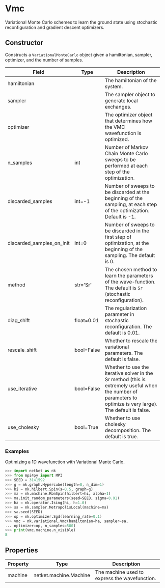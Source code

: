 # Vmc
Variational Monte Carlo schemes to learn the ground state using stochastic reconfiguration and gradient descent optimizers.
## Constructor
Constructs a ``VariationalMonteCarlo`` object given a hamiltonian, 
sampler, optimizer, and the number of samples.

|          Field          |   Type   |                                                                         Description                                                                          |
|-------------------------|----------|--------------------------------------------------------------------------------------------------------------------------------------------------------------|
|hamiltonian              |          |The hamiltonian of the system.                                                                                                                                |
|sampler                  |          |The sampler object to generate local exchanges.                                                                                                               |
|optimizer                |          |The optimizer object that determines how the VMC wavefunction is optimized.                                                                                   |
|n_samples                |int       |Number of Markov Chain Monte Carlo sweeps to be performed at each step of the optimization.                                                                   |
|discarded_samples        |int=-1    |Number of sweeps to be discarded at the beginning of the sampling, at each step of the optimization. Default is -1.                                           |
|discarded_samples_on_init|int=0     |Number of sweeps to be discarded in the first step of optimization, at the beginning of the sampling. The default is 0.                                       |
|method                   |str='Sr'  |The chosen method to learn the parameters of the wave-function. The default is `Sr` (stochastic reconfiguration).                                             |
|diag_shift               |float=0.01|The regularization parameter in stochastic reconfiguration. The default is 0.01.                                                                              |
|rescale_shift            |bool=False|Whether to rescale the variational parameters. The default is false.                                                                                          |
|use_iterative            |bool=False|Whether to use the iterative solver in the Sr method (this is extremely useful when the number of parameters to optimize is very large). The default is false.|
|use_cholesky             |bool=True |Whether to use cholesky decomposition. The default is true.                                                                                                   |
### Examples
Optimizing a 1D wavefunction with Variational Mante Carlo.

```python
>>> import netket as nk
>>> from mpi4py import MPI
>>> SEED = 3141592
>>> g = nk.graph.Hypercube(length=8, n_dim=1)
>>> hi = nk.hilbert.Spin(s=0.5, graph=g)
>>> ma = nk.machine.RbmSpin(hilbert=hi, alpha=1)
>>> ma.init_random_parameters(seed=SEED, sigma=0.01)
>>> ha = nk.operator.Ising(hi, h=1.0)
>>> sa = nk.sampler.MetropolisLocal(machine=ma)
>>> sa.seed(SEED)
>>> op = nk.optimizer.Sgd(learning_rate=0.1)
>>> vmc = nk.variational.Vmc(hamiltonian=ha, sampler=sa, 
... optimizer=op, n_samples=500)
>>> print(vmc.machine.n_visible)
8

```



## Properties
|Property|         Type         |                 Description                  |
|--------|----------------------|----------------------------------------------|
|machine |netket.machine.Machine| The machine used to express the wavefunction.|


